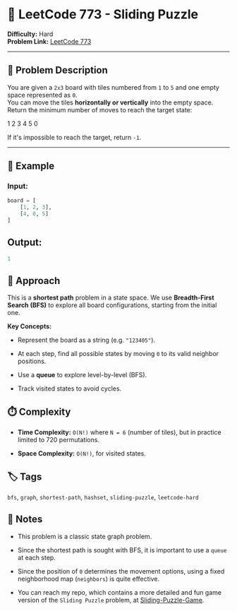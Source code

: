 # 🧩 LeetCode 773 - Sliding Puzzle

**Difficulty:** Hard  
**Problem Link:** [LeetCode 773](https://leetcode.com/problems/sliding-puzzle/)

---

## 📘 Problem Description

You are given a `2x3` board with tiles numbered from `1` to `5` and one empty space represented as `0`.  
You can move the tiles **horizontally or vertically** into the empty space.  
Return the minimum number of moves to reach the target state:

1 2 3
4 5 0

If it's impossible to reach the target, return `-1`.

---

## 🧪 Example

### Input:
```python
board = [
    [1, 2, 3],
    [4, 0, 5]
]
```

## Output:
```python
1
```

## 🚀 Approach

This is a **shortest path** problem in a state space.
We use **Breadth-First Search (BFS)** to explore all board configurations, starting from the initial one.

**Key Concepts:**
- Represent the board as a string (e.g. `"123405"`).

- At each step, find all possible states by moving `0` to its valid neighbor positions.

- Use a **queue** to explore level-by-level (BFS).

- Track visited states to avoid cycles.

## ⏱️ Complexity

- **Time Complexity:** `O(N!)` where `N = 6` (number of tiles), but in practice limited to 720 permutations.

- **Space Complexity:** `O(N!)`, for visited states.

## 🏷️ Tags

`bfs`, `graph`, `shortest-path`, `hashset`, `sliding-puzzle`, `leetcode-hard`

## 📝 Notes

- This problem is a classic state graph problem.

- Since the shortest path is sought with BFS, it is important to use a `queue` at each step.

- Since the position of `0` determines the movement options, using a fixed neighborhood map (`neighbors`) is quite effective.

- You can reach my repo, which contains a more detailed and fun game version of the `Sliding Puzzle` problem, at [Sliding-Puzzle-Game](https://github.com/tekinmuhammed/Sliding-Puzzle-Game).
